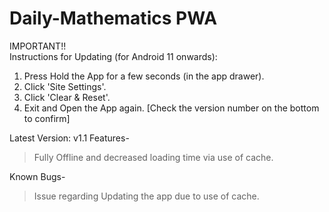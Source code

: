 # Daily-Mathematics PWA
IMPORTANT!!\
Instructions for Updating (for Android 11 onwards):
1. Press Hold the App for a few seconds (in the app drawer).
2. Click 'Site Settings'.
3. Click 'Clear & Reset'.
4. Exit and Open the App again. [Check the version number on the bottom to confirm]

Latest Version:
v1.1
Features-
>Fully Offline and decreased loading time via use of cache.

Known Bugs-
 >Issue regarding Updating the app due to use of cache.
